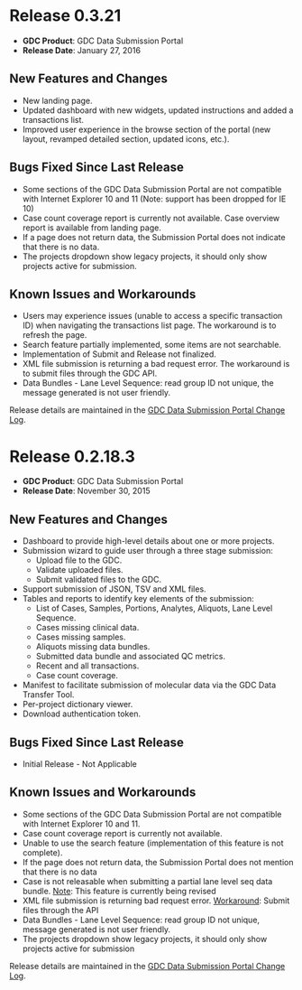 # Release 0.3.21

* __GDC Product__: GDC Data Submission Portal
* __Release Date__: January 27, 2016

## New Features and Changes

*   New landing page.
*   Updated dashboard with new widgets, updated instructions and added a transactions list.
*   Improved user experience in the browse section of the portal (new layout, revamped detailed section, updated icons, etc.).

## Bugs Fixed Since Last Release

*   Some sections of the GDC Data Submission Portal are not compatible with Internet Explorer 10 and 11 (Note: support has been dropped for IE 10)
*   Case count coverage report is currently not available. Case overview report is available from landing page.
*   If a page does not return data, the Submission Portal does not indicate that there is no data.
*   The projects dropdown show legacy projects, it should only show projects active for submission.

## Known Issues and Workarounds

*   Users may experience issues (unable to access a specific transaction ID) when navigating the transactions list page. The workaround is to refresh the page.
*   Search feature partially implemented, some items are not searchable.
*   Implementation of Submit and Release not finalized.
*   XML file submission is returning a bad request error. The workaround is to submit files through the GDC API.
*   Data Bundles - Lane Level Sequence: read group ID not unique,  the message generated is not user friendly.

Release details are maintained in the [GDC Data Submission Portal Change Log](https://github.com/NCI-GDC/submission-ui/blob/master/CHANGELOG.md).

# Release 0.2.18.3

* __GDC Product__: GDC Data Submission Portal
* __Release Date__: November 30, 2015

## New Features and Changes

*   Dashboard to provide high-level details about one or more projects.
*   Submission wizard to guide user through a three stage submission:
    *   Upload file to the GDC.
    *   Validate uploaded files.
    *   Submit validated files to the GDC.
*   Support submission of JSON, TSV and XML files.
*   Tables and reports to identify key elements of the submission:
    *   List of Cases, Samples, Portions, Analytes, Aliquots, Lane Level Sequence.
    *   Cases missing clinical data.
    *   Cases missing samples.
    *   Aliquots missing data bundles.
    *   Submitted data bundle and associated QC metrics.
    *   Recent and all transactions.
    *   Case count coverage.
*   Manifest to facilitate submission of molecular data via the GDC Data Transfer Tool.
*   Per-project dictionary viewer.
*   Download authentication token.

## Bugs Fixed Since Last Release

*   Initial Release - Not Applicable

## Known Issues and Workarounds

*   Some sections of the GDC Data Submission Portal are not compatible with Internet Explorer 10 and 11.
*   Case count coverage report is currently not available.
*   Unable to use the search feature (implementation of this feature is not complete).
*   If the page does not return data, the Submission Portal does not mention that there is no data
*   Case is not releasable when submitting a partial lane level seq data bundle.
    <u>Note</u>: This feature is currently being revised
*   XML file submission is returning bad request error.
    <u>Workaround</u>: Submit files through the API
*   Data Bundles - Lane Level Sequence: read group ID not unique, message generated is not user friendly.
*   The projects dropdown show legacy projects, it should only show projects active for submission

Release details are maintained in the [GDC Data Submission Portal Change Log](https://github.com/NCI-GDC/submission-ui/blob/master/CHANGELOG.md).
